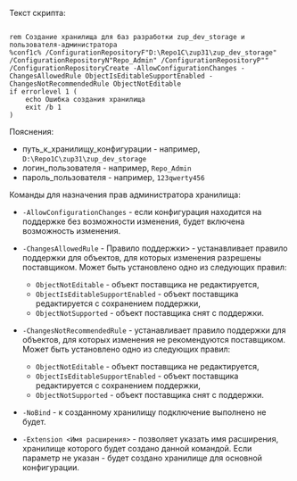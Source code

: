 Текст скрипта:

```@echo off

rem Создание хранилища для баз разработки zup_dev_storage и пользователя-администратора
%conf1c% /ConfigurationRepositoryF"D:\Repo1C\zup31\zup_dev_storage" /ConfigurationRepositoryN"Repo_Admin" /ConfigurationRepositoryP"" /ConfigurationRepositoryCreate -AllowConfigurationChanges -ChangesAllowedRule ObjectIsEditableSupportEnabled -ChangesNotRecommendedRule ObjectNotEditable 
if errorlevel 1 (
	echo Ошибка создания хранилища
	exit /b 1
)
```

Пояснения:
* путь_к_хранилищу_конфигурации - например, ```D:\Repo1C\zup31\zup_dev_storage```
* логин_пользователя - например, ```Repo_Admin```
* пароль_пользователя - например, ```123qwerty456```

Команды для назначения прав администратора хранилища:
* ```-AllowConfigurationChanges``` - если конфигурация находится на поддержке без возможности изменения, будет включена возможность изменения.
* ```-ChangesAllowedRule``` - Правило поддержки&gt; &#8209; устанавливает правило поддержки для объектов, для которых изменения разрешены поставщиком. Может быть установлено одно из следующих правил:
	* ```ObjectNotEditable``` - объект поставщика не редактируется,
	* ```ObjectIsEditableSupportEnabled``` - объект поставщика редактируется с сохранением поддержки,
	* ```ObjectNotSupported``` - объект поставщика снят с поддержки.
* ```-ChangesNotRecommendedRule``` -  устанавливает правило поддержки для объектов, для которых изменения не рекомендуются поставщиком. Может быть установлено одно из следующих правил:
	* ```ObjectNotEditable``` - объект поставщика не редактируется,
	* ```ObjectIsEditableSupportEnabled``` - объект поставщика редактируется с сохранением поддержки,
	* ```ObjectNotSupported``` - объект поставщика снят с поддержки.
* ```-NoBind``` - к созданному хранилищу подключение выполнено не будет.

* ```-Extension <Имя расширения>``` - позволяет указать имя расширения, хранилище которого будет создано данной командой. Если параметр не указан - будет создано хранилище для основной конфигурации.
